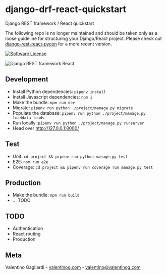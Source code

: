 # django-drf-react-quickstart
Django REST framework / React quickstart

The following repo is no longer maintained and should be taken only as a loose guideline for structuring your Django/React project. Please check out [django-rest-react-pycon](https://github.com/valentinogagliardi/django-rest-react-pycon) for a more recent version.

[![Software License](https://img.shields.io/badge/license-MIT-brightgreen.svg?style=flat)](LICENSE)

![Django REST framework React](https://www.valentinog.com/blog/wp-content/uploads/2018/01/django-rest-framework-react.png)

## Development

* Install Python dependencies: `pipenv install`
* Install Javascript dependencies: `npm i`
* Make the bundle: `npm run dev`
* Migrate: `pipenv run python ./project/manage.py migrate`
* Populate the database: `pipenv run python ./project/manage.py loaddata leads`
* Run locally: `pipenv run python ./project/manage.py runserver`
* Head over http://127.0.0.1:8000/

## Test

* Unit: `cd project && pipenv run python manage.py test`
* E2E: `npm run e2e`
* Coverage: `cd project && pipenv run coverage run manage.py test`

## Production

* Make the bundle: `npm run build`
* ... TODO

## TODO

* Authentication
* React routing
* Production

## Meta

Valentino Gagliardi - [valentinog.com](https://www.valentinog.com) - valentino@valentinog.com


